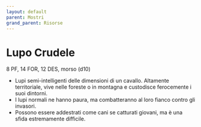 ```yaml
---
layout: default
parent: Mostri
grand_parent: Risorse
---
```


# Lupo Crudele

8 PF, 14 FOR, 12 DES, morso (d10)

- Lupi semi-intelligenti delle dimensioni di un cavallo. Altamente territoriale, vive nelle foreste o in montagna e custodisce ferocemente i suoi dintorni.
- I lupi normali ne hanno paura, ma combatteranno al loro fianco contro gli invasori.
- Possono essere addestrati come cani se catturati giovani, ma è una sfida estremamente difficile.